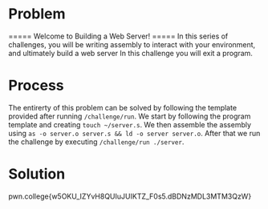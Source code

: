 # Problem
===== Welcome to Building a Web Server! =====
In this series of challenges, you will be writing assembly to interact with your environment, and ultimately build a web server
In this challenge you will exit a program.
# Process

The entirerty of this problem can be solved by following the template provided after running `/challenge/run`. We start by following the program template and creating `touch ~/server.s`. We then assemble the assembly using `as -o server.o server.s && ld -o server server.o`. After that we run the challenge by executing `/challenge/run ./server`.

# Solution
pwn.college{w5OKU_IZYvH8QUIuJUIKTZ_F0s5.dBDNzMDL3MTM3QzW}